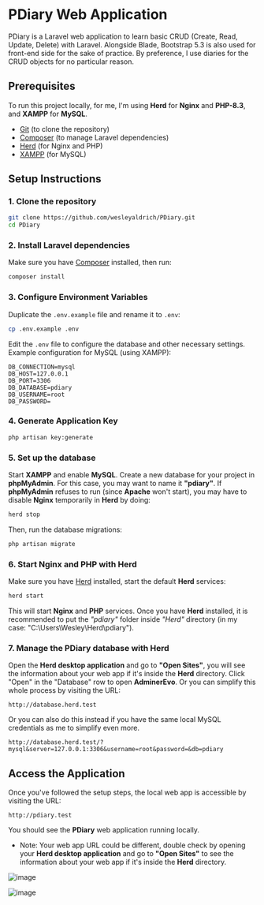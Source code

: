 # PDiary Web Application

PDiary is a Laravel web application to learn basic CRUD (Create, Read, Update, Delete) with Laravel.
Alongside Blade, Bootstrap 5.3 is also used for front-end side for the sake of practice.
By preference, I use diaries for the CRUD objects for no particular reason.

## Prerequisites

To run this project locally, for me, I'm using **Herd** for **Nginx** and **PHP-8.3**, and **XAMPP** for **MySQL**.

- [Git](https://git-scm.com/) (to clone the repository)
- [Composer](https://getcomposer.org/) (to manage Laravel dependencies)
- [Herd](https://herd.dev/) (for Nginx and PHP)
- [XAMPP](https://www.apachefriends.org/) (for MySQL)

## Setup Instructions

### 1. Clone the repository
```bash
git clone https://github.com/wesleyaldrich/PDiary.git
cd PDiary
```

### 2. Install Laravel dependencies
Make sure you have [Composer](https://getcomposer.org/) installed, then run:
```bash
composer install
```

### 3. Configure Environment Variables
Duplicate the `.env.example` file and rename it to `.env`:
```bash
cp .env.example .env
```
Edit the `.env` file to configure the database and other necessary settings. Example configuration for MySQL (using XAMPP):
```env
DB_CONNECTION=mysql
DB_HOST=127.0.0.1
DB_PORT=3306
DB_DATABASE=pdiary
DB_USERNAME=root
DB_PASSWORD=
```

### 4. Generate Application Key
```bash
php artisan key:generate
```

### 5. Set up the database
Start **XAMPP** and enable **MySQL**. Create a new database for your project in **phpMyAdmin**. For this case, you may want to name it **"pdiary"**.
If **phpMyAdmin** refuses to run (since **Apache** won't start), you may have to disable **Nginx** temporarily in **Herd** by doing:
```bash
herd stop
```

Then, run the database migrations:
```bash
php artisan migrate
```

### 6. Start Nginx and PHP with Herd
Make sure you have [Herd](https://herd.dev/) installed, start the default **Herd** services:
```bash
herd start
```

This will start **Nginx** and **PHP** services.
Once you have **Herd** installed, it is recommended to put the _"pdiary"_ folder inside _"Herd"_ directory
(in my case: "C:\Users\Wesley\Herd\pdiary").

### 7. Manage the PDiary database with Herd
Open the **Herd desktop application** and go to **"Open Sites"**, you will see the information about your web app if it's inside the **Herd** directory.
Click "Open" in the "Database" row to open **AdminerEvo**. Or you can simplify this whole process by visiting the URL:
```
http://database.herd.test
```

Or you can also do this instead if you have the same local MySQL credentials as me to simplify even more.
```
http://database.herd.test/?mysql&server=127.0.0.1:3306&username=root&password=&db=pdiary
```

## Access the Application

Once you've followed the setup steps, the local web app is accessible by visiting the URL: 

```
http://pdiary.test
```

You should see the **PDiary** web application running locally.

- Note: Your web app URL could be different, double check by opening your **Herd desktop application** and go to **"Open Sites"**
to see the information about your web app if it's inside the **Herd** directory.

![image](https://github.com/user-attachments/assets/d8a021be-9757-4e6f-b821-5922748e2c15)

![image](https://github.com/user-attachments/assets/ed046095-00bc-40db-9bd9-d3138eff35f0)
